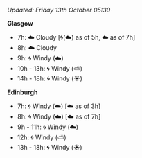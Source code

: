 *Updated: Friday 13th October 05:30*

**Glasgow**

* 7h: :cloud: Cloudy [:cyclone:(:cloud:) as of 5h, :cloud: as of 7h]
* 8h: :cloud: Cloudy
* 9h: :cyclone: Windy (:cloud:)
* 10h - 13h: :cyclone: Windy (:partly_sunny:)
* 14h - 18h: :cyclone: Windy (:sunny:)

**Edinburgh**

* 7h: :cyclone: Windy (:cloud:) [:cloud: as of 3h]
* 8h: :cyclone: Windy (:cloud:) [:cloud: as of 7h]
* 9h - 11h: :cyclone: Windy (:cloud:)
* 12h: :cyclone: Windy (:partly_sunny:)
* 13h - 18h: :cyclone: Windy (:sunny:)

